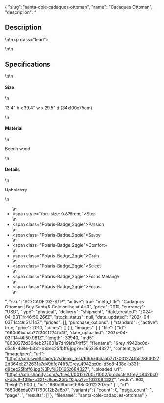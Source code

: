 {
  "slug": "santa-cole-cadaques-ottoman",
  "name": "Cadaques Ottoman",
  "description": "<h2>Description</h2>\n<!-- split -->\n<p class=\"lead\"> </p>\n<!-- split -->\n<h2>Specifications</h2>\n<!-- split -->\n<h4>Size</h4>\n<p>13.4\" h x 39.4\" w x 29.5\" d (34x100x75cm)</p>\n<h4>Material</h4>\n<p>Beech wood</p>\n<h4>Details</h4>\n<p><span>Upholstery</span></p>\n<ul>\n<li><span style=\"font-size: 0.875rem;\">Step</span></li>\n<li><span class=\"Polaris-Badge_2qgie\">Passion</span></li>\n<li><span class=\"Polaris-Badge_2qgie\">Savoy</span></li>\n<li><span class=\"Polaris-Badge_2qgie\"><span>Comfort+</span></span></li>\n<li><span class=\"Polaris-Badge_2qgie\"><span>Grain﻿</span></span></li>\n<li><span class=\"Polaris-Badge_2qgie\"><span>Select</span></span></li>\n<li><span class=\"Polaris-Badge_2qgie\"><span>Focus Melange</span></span></li>\n<li><span class=\"Polaris-Badge_2qgie\"><span>Focus</span></span></li>\n</ul>",
  "sku": "SC-CADFD02-STP",
  "active": true,
  "meta_title": "Cadaques Ottoman | Buy Santa & Cole online at A+R",
  "price": 2010,
  "currency": "USD",
  "type": "physical",
  "delivery": "shipment",
  "date_created": "2024-04-03T14:46:50.266Z",
  "stock_status": null,
  "date_updated": "2024-04-03T14:46:51.114Z",
  "prices": [],
  "purchase_options": {
    "standard": {
      "active": true,
      "price": 2010,
      "prices": []
    }
  },
  "images": [
    {
      "file": {
        "id": "660d6bdaab77f3001274fb5f",
        "date_uploaded": "2024-04-03T14:46:50.981Z",
        "length": 33940,
        "md5": "8630272d364eb272631a7d49bfe74ff5",
        "filename": "Grey_4942bc0d-d5c8-438e-b331-d8cec25fbff6.jpg?v=1652684327",
        "content_type": "image/jpeg",
        "url": "https://cdn.swell.store/b2sdemo_test/660d6bdaab77f3001274fb5f/8630272d364eb272631a7d49bfe74ff5/Grey_4942bc0d-d5c8-438e-b331-d8cec25fbff6.jpg%3Fv%3D1652684327",
        "uploaded_url": "https://cdn.shopify.com/s/files/1/0012/2005/1002/products/Grey_4942bc0d-d5c8-438e-b331-d8cec25fbff6.jpg?v=1652684327",
        "width": 900,
        "height": 900
      },
      "id": "660d6bdbef998c00122207ec"
    }
  ],
  "id": "660d6bda077f790012b2a6b7",
  "variants": {
    "count": 0,
    "page_count": 1,
    "page": 1,
    "results": []
  },
  "filename": "santa-cole-cadaques-ottoman"
}